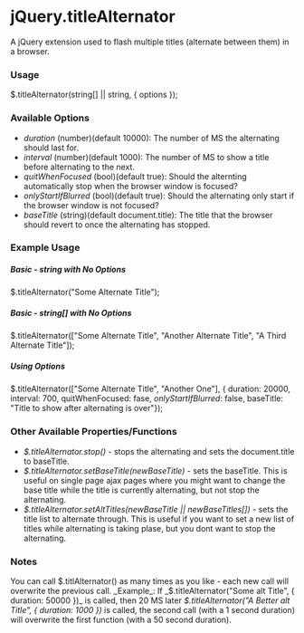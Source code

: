 jQuery.titleAlternator
======================

A jQuery extension used to flash multiple titles (alternate between them) in a browser.

### Usage

$.titleAlternator(string[] || string, { options });

### Available Options
- _duration_ (number)(default 10000): The number of MS the alternating should last for.
- _interval_ (number)(default 1000): The number of MS to show a title before alternating to the next.
- _quitWhenFocused_ (bool)(default true): Should the alternting automatically stop when the browser window is focused?
- _onlyStartIfBlurred_ (bool)(default true): Should the alternating only start if the browser window is not focused?
- _baseTitle_ (string)(default document.title): The title that the browser should revert to once the alternating has stopped.


### Example Usage
##### _Basic - string with No Options_
$.titleAlternator("Some Alternate Title");

##### _Basic - string[] with No Options_
$.titleAlternator(["Some Alternate Title", "Another Alternate Title", "A Third Alternate Title"]);

##### _Using Options_
$.titleAlternator(["Some Alternate Title", "Another One"], { duration: 20000, interval: 700, quitWhenFocused: fase, _onlyStartIfBlurred_: false, baseTitle: "Title to show after alternating is over"});

### Other Available Properties/Functions
- _$.titleAlternator.stop()_ - stops the alternating and sets the document.title to baseTitle.
- _$.titleAlternator.setBaseTitle(newBaseTitle)_ - sets the baseTitle.  This is useful on single page ajax pages where you might want to change the base title while the title is currently alternating, but not stop the alternating.
- _$.titleAlternator.setAltTitles(newBaseTitle || newBaseTitles[])_ - sets the title list to alternate through.  This is useful if you want to set a new list of titles while alternating is taking plase, but you dont want to stop the alternating.

### Notes
You can call $.titlAlternator() as many times as you like - each new call will overwrite the previous call.
_Example_:
If _$.titleAlternator("Some alt Title", { duration: 50000 })_ is called, then 20 MS later _$.titleAlternator("A Better alt Title", { duration: 1000 })_ is called, the second call (with a 1 second duration) will overwrite the first function (with a 50 second duration).
